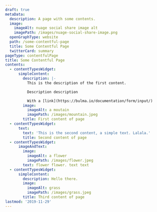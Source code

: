 ```yaml
---
draft: true
metaData:
  description: A page with some contents.
  image:
    imageAlt: nuage social share image alt
    imagePath: /images/nuage-social-share-image.png
  openGraphType: website
  path: /some-contentful-page
  title: Some Contentful Page
  twitterCard: summary
pageType: contentfulPage
title: Some Contentful Page
contents:
  - contentTypesWidget:
      simpleContent:
        description: |-
          This is the description of the first content.

          Description description

          With a [link](https://bulma.io/documentation/form/input/)
        image:
          imageAlt: a moutain
          imagePath: /images/mountain.jpeg
        title: First content of page
  - contentTypesWidget:
      text:
        text: 'This is the second content, a simple text. Lalala.'
        title: Second content of page
  - contentTypesWidget:
      imageAndText:
        image:
          imageAlt: a flower
          imagePath: /images/flower.jpeg
        text: flower flower. text text
  - contentTypesWidget:
      simpleContent:
        description: Hello there.
        image:
          imageAlt: grass
          imagePath: /images/grass.jpeg
        title: Third content of page
lastmod: '2019-11-29'
---
```

